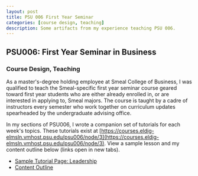 ```yaml
---
layout: post
title: PSU 006 First Year Seminar
categories: [course design, teaching]
description: Some artifacts from my experience teaching PSU 006.
---
```


## PSU006: First Year Seminar in Business
### Course Design, Teaching

As a master's-degree holding employee at Smeal College of Business, I was qualified to teach the Smeal-specific first year seminar course geared toward first year students who are either already enrolled in, or are interested in applying to, Smeal majors. The course is taught by a cadre of instructors every semester who work together on curriculum updates spearheaded by the undergraduate advising office. 

In my sections of PSU006, I wrote a companion set of tutorials for each week's topics. These tutorials exist at [https://courses.eldig-elmsln.vmhost.psu.edu/psu006/node/3](https://courses.eldig-elmsln.vmhost.psu.edu/psu006/node/3). View a sample lesson and my content outline below (links open in new tabs).

<ul>
  <li><a href="/mysite/assets/portfolio_images/Screenshot-Leadership.jpg" target="new">Sample Tutorial Page: Leadership</a>
  </li>
  <li><a href="/mysite/assets/portfolio_images/PSU006_contentoutline.png" target="new">Content Outline</a>
  </li>
</ul>
